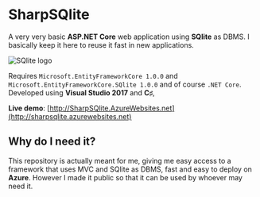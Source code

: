 # SharpSQlite
A very very basic **ASP.NET Core** web application using **SQlite** as DBMS.
I basically keep it here to reuse it fast in new applications.

![SQlite logo](https://sqlite.org/images/sqlite370_banner.gif)

Requires `Microsoft.EntityFrameworkCore 1.0.0` and `Microsoft.EntityFrameworkCore.SQlite 1.0.0` and of course `.NET Core`. Developed using **Visual Studio 2017** and **C♯**,

**Live demo**: [http://SharpSQlite.AzureWebsites.net](http://sharpsqlite.azurewebsites.net)

## Why do I need it?
This repository is actually meant for me, giving me easy access to a framework that uses MVC and SQlite as DBMS, fast and easy to deploy on **Azure**. However I made it public so that it can be used by whoever may need it.
